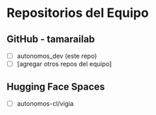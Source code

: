 # Repositorios del Equipo

## GitHub - tamarailab
- [ ] autonomos_dev (este repo)
- [ ] [agregar otros repos del equipo]

## Hugging Face Spaces
- [ ] autonomos-cl/vigia
